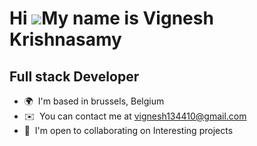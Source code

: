Hi ![](https://user-images.githubusercontent.com/18350557/176309783-0785949b-9127-417c-8b55-ab5a4333674e.gif)My name is Vignesh Krishnasamy
===========================================================================================================================================

Full stack Developer
-------------------

*   🌍  I'm based in brussels, Belgium
*   ✉️  You can contact me at [vignesh134410@gmail.com](mailto:vignesh134410@gmail.com)
*   🤝  I'm open to collaborating on Interesting projects
